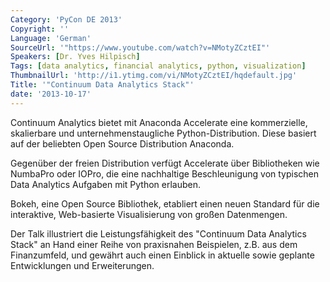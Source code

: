```yaml
---
Category: 'PyCon DE 2013'
Copyright: ''
Language: 'German'
SourceUrl: '"https://www.youtube.com/watch?v=NMotyZCztEI"'
Speakers: [Dr. Yves Hilpisch]
Tags: [data analytics, financial analytics, python, visualization]
ThumbnailUrl: 'http://i1.ytimg.com/vi/NMotyZCztEI/hqdefault.jpg'
Title: '"Continuum Data Analytics Stack"'
date: '2013-10-17'
---
```

Continuum Analytics bietet mit Anaconda Accelerate eine kommerzielle, skalierbare und unternehmenstaugliche Python-Distribution. Diese basiert auf der beliebten Open Source Distribution Anaconda.

Gegenüber der freien Distribution verfügt Accelerate über Bibliotheken wie NumbaPro oder IOPro, die eine nachhaltige Beschleunigung von typischen Data Analytics Aufgaben mit Python  erlauben.

Bokeh, eine Open Source Bibliothek, etabliert einen neuen Standard für die interaktive, Web-basierte Visualisierung von großen Datenmengen.

Der Talk illustriert die Leistungsfähigkeit des "Continuum Data Analytics Stack" an Hand einer Reihe von praxisnahen Beispielen, z.B. aus dem Finanzumfeld, und gewährt auch einen Einblick in aktuelle sowie geplante Entwicklungen und Erweiterungen.